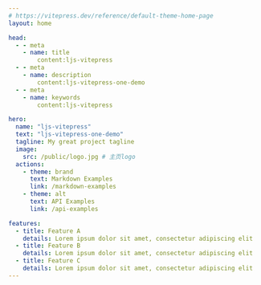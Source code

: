 ```yaml
---
# https://vitepress.dev/reference/default-theme-home-page
layout: home

head:
  - - meta
    - name: title
        content:ljs-vitepress
  - - meta
    - name: description
        content:ljs-vitepress-one-demo
  - - meta
    - name: keywords
        content:ljs-vitepress

hero:
  name: "ljs-vitepress"
  text: "ljs-vitepress-one-demo"
  tagline: My great project tagline
  image: 
    src: /public/logo.jpg # 主页logo
  actions:
    - theme: brand
      text: Markdown Examples
      link: /markdown-examples
    - theme: alt
      text: API Examples
      link: /api-examples

features:
  - title: Feature A
    details: Lorem ipsum dolor sit amet, consectetur adipiscing elit
  - title: Feature B
    details: Lorem ipsum dolor sit amet, consectetur adipiscing elit
  - title: Feature C
    details: Lorem ipsum dolor sit amet, consectetur adipiscing elit
---
```



